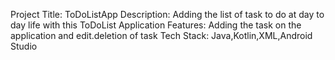Project Title: ToDoListApp
Description: Adding the list of task to do at day to day life with this  ToDoList Application
Features:  Adding the task on the application and edit.deletion of task 
Tech Stack: Java,Kotlin,XML,Android Studio
